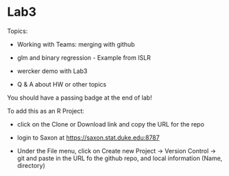 # Lab3

Topics:

* Working with Teams: merging with github

* glm and binary regression  - Example from ISLR

* wercker demo with Lab3

*  Q & A about HW or other topics


You should have a passing badge at the end of lab!

To add this as an R Project:

* click on the  Clone or Download link and copy the URL for the repo

* login to Saxon at https://saxon.stat.duke.edu:8787

* Under the File menu, click on Create new Project -> Version Control -> git
and paste in the URL fo the github repo, and local information (Name, directory)



